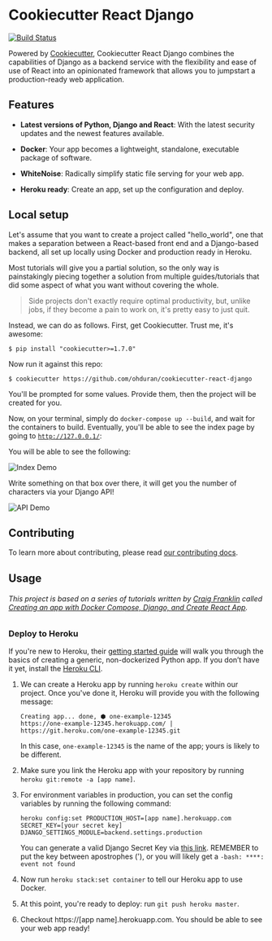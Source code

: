 # Cookiecutter React Django
[![Build Status](https://travis-ci.com/ohduran/cookiecutter-react-django.svg?branch=master)](https://travis-ci.com/ohduran/cookiecutter-react-django)

Powered by [Cookiecutter](https://github.com/cookiecutter/cookiecutter), Cookiecutter React Django combines the capabilities of Django as a backend service with the flexibility and ease of use of React into an opinionated framework that allows you to jumpstart a production-ready web application.

## Features

- __Latest versions of Python, Django and React__: With the latest security updates and the newest features available.

- __Docker__: Your app becomes a lightweight, standalone, executable package of software.

- __WhiteNoise__: Radically simplify static file serving for your web app.

- __Heroku ready__: Create an app, set up the configuration and deploy.

## Local setup
Let's assume that you want to create a project called "hello_world", one that makes a separation between a React-based front end and a Django-based backend, all set up locally using Docker and production ready in Heroku.

Most tutorials will give you a partial solution, so the only way is painstakingly piecing together a solution from multiple guides/tutorials that did some aspect of what you want without covering the whole.

> Side projects don't exactly require optimal productivity, but, unlike jobs, if they become a pain to work on, it's pretty easy to just quit.

Instead, we can do as follows. First, get Cookiecutter. Trust me, it's awesome:

```$ pip install "cookiecutter>=1.7.0" ```

Now run it against this repo:

```$ cookiecutter https://github.com/ohduran/cookiecutter-react-django```

You'll be prompted for some values. Provide them, then the project will be created for you.

Now, on your terminal, simply do `docker-compose up --build`, and wait for the containers to build. Eventually, you'll be able to see the index page by going to [`http://127.0.0.1/`](http://127.0.0.1/):

You will be able to see the following:

![Index Demo](/index-demo.png)

Write something on that box over there, it will get you the number of characters via your Django API!

![API Demo](/api-demo.png)

## Contributing

To learn more about contributing, please read [our contributing docs](/CONTRIBUTING.md).

## Usage

###### This project is based on a series of tutorials written by [Craig Franklin](https://github.com/cfranklin11) called [Creating an app with Docker Compose, Django, and Create React App](https://dev.to/englishcraig/creating-an-app-with-docker-compose-django-and-create-react-app-31lf).

### Deploy to Heroku

If you're new to Heroku, their [getting started guide](https://devcenter.heroku.com/articles/getting-started-with-python) will walk you through the basics of creating a generic, non-dockerized Python app. If you don’t have it yet, install the [Heroku CLI](https://devcenter.heroku.com/articles/getting-started-with-python#set-up).

1. We can create a Heroku app by running ``` heroku create ``` within our project. Once you've done it, Heroku will provide you with the following message:

    ```
    Creating app... done, ⬢ one-example-12345
    https://one-example-12345.herokuapp.com/ | https://git.heroku.com/one-example-12345.git
    ```

    In this case, ```one-example-12345``` is the name of the app; yours is likely to be different.

2. Make sure you link the Heroku app with your repository by running ```heroku git:remote -a [app name]```.

3. For environment variables in production, you can set the config variables by running the following command:

    ```
    heroku config:set PRODUCTION_HOST=[app name].herokuapp.com SECRET_KEY=[your secret key] DJANGO_SETTINGS_MODULE=backend.settings.production
    ```

    You can generate a valid Django Secret Key via [this link](https://miniwebtool.com/django-secret-key-generator/). REMEMBER to put the key between apostrophes ('), or you will likely get a `-bash: ****: event not found`

4. Now run ```heroku stack:set container``` to tell our Heroku app to use Docker.

5. At this point, you're ready to deploy: run ```git push heroku master```.

6. Checkout https://[app name].herokuapp.com. You should be able to see your web app ready!

